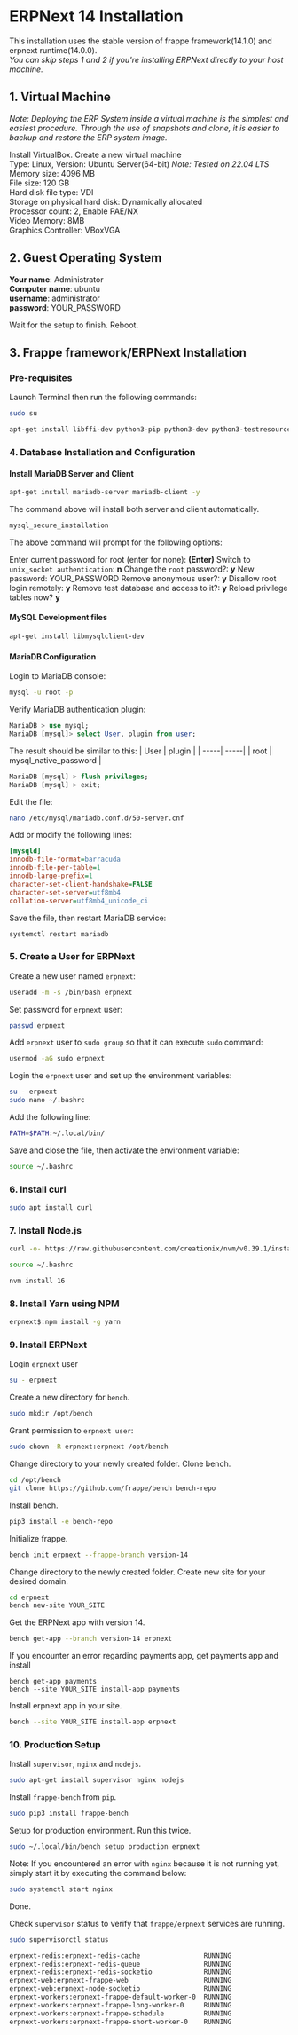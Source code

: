 # ERPNext 14 Installation
This installation uses the stable version of frappe framework(14.1.0) and erpnext runtime(14.0.0).</br>
*You can skip steps 1 and 2 if you're installing ERPNext directly to your host machine.*
## 1. Virtual Machine
*Note: Deploying the ERP System inside a virtual machine is the simplest and easiest procedure. Through the use of snapshots and clone, it is easier to backup and restore the ERP system image.*

Install VirtualBox.
Create a new virtual machine <br/>
Type: Linux, Version: Ubuntu Server(64-bit) *Note: Tested on 22.04 LTS*<br/>
Memory size: 4096 MB<br/>
File size: 120 GB<br/>
Hard disk file type: VDI<br/>
Storage on physical hard disk: Dynamically allocated<br/>
Processor count: 2, Enable PAE/NX<br/>
Video Memory: 8MB<br/>
Graphics Controller: VBoxVGA<br/>
## 2. Guest Operating System

**Your name**: Administrator<br/>
**Computer name**: ubuntu<br/>
**username**: administrator<br/>
**password**: YOUR_PASSWORD<br/>

Wait for the setup to finish. Reboot.

## 3. Frappe framework/ERPNext Installation
### Pre-requisites
Launch Terminal then run the following commands:

```bash
sudo su

apt-get install libffi-dev python3-pip python3-dev python3-testresources libssl-dev wkhtmltopdf gcc g++ make redis python3.10-venv -y
```

### 4. Database Installation and Configuration

#### Install MariaDB Server and Client
```bash
apt-get install mariadb-server mariadb-client -y
```

The command above will install both server and client automatically.
```bash
mysql_secure_installation
```

The above command will prompt for the following options:

Enter current password for root (enter for none): **(Enter)**
Switch to `unix_socket authentication`: **n**
Change the `root` password?: **y**
New password: YOUR_PASSWORD
Remove anonymous user?: **y**
Disallow root login remotely: **y**
Remove test database and access to it?: **y**
Reload privilege tables now? **y**

#### MySQL Development files
```bash
apt-get install libmysqlclient-dev
```

#### MariaDB Configuration
Login to MariaDB console:
```bash
mysql -u root -p
```

Verify MariaDB authentication plugin:
```SQL
MariaDB > use mysql;
MariaDB [mysql]> select User, plugin from user;
```

The result should be similar to this:
| User | plugin |
| -----| -----|
| root | mysql_native_password |

```SQL
MariaDB [mysql] > flush privileges;
MariaDB [mysql] > exit;
```

Edit the file: 
```bash
nano /etc/mysql/mariadb.conf.d/50-server.cnf
```

Add or modify the following lines:
```ini
[mysqld]
innodb-file-format=barracuda
innodb-file-per-table=1
innodb-large-prefix=1
character-set-client-handshake=FALSE
character-set-server=utf8mb4
collation-server=utf8mb4_unicode_ci
```

Save the file, then restart MariaDB service:

```bash
systemctl restart mariadb
```

### 5. Create a User for ERPNext

Create a new user named `erpnext`:

```bash
useradd -m -s /bin/bash erpnext
```

Set password for `erpnext` user:

```bash
passwd erpnext
```

Add `erpnext` user to `sudo group` so that it can execute `sudo` command:

```bash
usermod -aG sudo erpnext
```

Login the `erpnext` user and set up the environment variables:

```bash
su - erpnext
sudo nano ~/.bashrc
```

Add the following line:

```bash
PATH=$PATH:~/.local/bin/
```

Save and close the file, then activate the environment variable:

```bash
source ~/.bashrc
```
### 6. Install curl
```bash
sudo apt install curl
```

### 7. Install Node.js
```bash
curl -o- https://raw.githubusercontent.com/creationix/nvm/v0.39.1/install.sh | bash

source ~/.bashrc

nvm install 16
```
### 8. Install Yarn using NPM
```bash
erpnext$:npm install -g yarn
```

### 9. Install ERPNext
Login `erpnext` user
```bash
su - erpnext
```

Create a new directory for `bench`.
```bash
sudo mkdir /opt/bench
```

Grant permission to `erpnext user`:
```bash
sudo chown -R erpnext:erpnext /opt/bench
```

Change directory to your newly created folder. Clone bench.
```bash
cd /opt/bench
git clone https://github.com/frappe/bench bench-repo
```

Install bench.
```bash
pip3 install -e bench-repo
```

Initialize frappe.
```bash
bench init erpnext --frappe-branch version-14
```

Change directory to the newly created folder. Create new site for your desired domain.
```bash
cd erpnext
bench new-site YOUR_SITE
```

Get the ERPNext app with version 14.
```bash
bench get-app --branch version-14 erpnext
```

If you encounter an error regarding payments app, get payments app and install

``` shell
bench get-app payments
bench --site YOUR_SITE install-app payments
```

Install erpnext app in your site.
```bash
bench --site YOUR_SITE install-app erpnext
```

### 10. Production Setup
Install `supervisor`, `nginx` and `nodejs`.
```bash
sudo apt-get install supervisor nginx nodejs
```

Install `frappe-bench` from `pip`.
```bash
sudo pip3 install frappe-bench
```

Setup for production environment. Run this twice.
```bash
sudo ~/.local/bin/bench setup production erpnext
```

Note: If you encountered an error with `nginx` because it is not running yet, simply start it by executing the command below:
``` bash
sudo systemctl start nginx
```

Done.

Check `supervisor` status to verify that `frappe/erpnext` services are running.
```bash
sudo supervisorctl status

erpnext-redis:erpnext-redis-cache                RUNNING
erpnext-redis:erpnext-redis-queue                RUNNING
erpnext-redis:erpnext-redis-socketio             RUNNING
erpnext-web:erpnext-frappe-web                   RUNNING
erpnext-web:erpnext-node-socketio                RUNNING
erpnext-workers:erpnext-frappe-default-worker-0  RUNNING
erpnext-workers:erpnext-frappe-long-worker-0     RUNNING
erpnext-workers:erpnext-frappe-schedule          RUNNING
erpnext-workers:erpnext-frappe-short-worker-0    RUNNING
```
